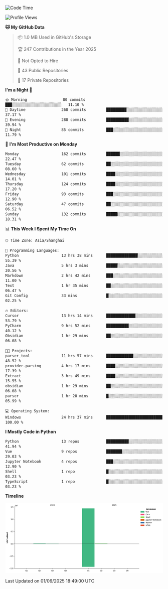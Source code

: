 <!--START_SECTION:waka-->
![Code Time](http://img.shields.io/badge/Code%20Time-326%20hrs%2043%20mins-blue)

![Profile Views](http://img.shields.io/badge/Profile%20Views-31-blue)

**🐱 My GitHub Data** 

> 📦 1.0 MB Used in GitHub's Storage 
 > 
> 🏆 247 Contributions in the Year 2025
 > 
> 🚫 Not Opted to Hire
 > 
> 📜 43 Public Repositories 
 > 
> 🔑 17 Private Repositories 
 > 
**I'm a Night 🦉** 

```text
🌞 Morning                80 commits          ███░░░░░░░░░░░░░░░░░░░░░░   11.10 % 
🌆 Daytime                268 commits         █████████░░░░░░░░░░░░░░░░   37.17 % 
🌃 Evening                288 commits         ██████████░░░░░░░░░░░░░░░   39.94 % 
🌙 Night                  85 commits          ███░░░░░░░░░░░░░░░░░░░░░░   11.79 % 
```
📅 **I'm Most Productive on Monday** 

```text
Monday                   162 commits         ██████░░░░░░░░░░░░░░░░░░░   22.47 % 
Tuesday                  62 commits          ██░░░░░░░░░░░░░░░░░░░░░░░   08.60 % 
Wednesday                101 commits         ████░░░░░░░░░░░░░░░░░░░░░   14.01 % 
Thursday                 124 commits         ████░░░░░░░░░░░░░░░░░░░░░   17.20 % 
Friday                   93 commits          ███░░░░░░░░░░░░░░░░░░░░░░   12.90 % 
Saturday                 47 commits          ██░░░░░░░░░░░░░░░░░░░░░░░   06.52 % 
Sunday                   132 commits         █████░░░░░░░░░░░░░░░░░░░░   18.31 % 
```


📊 **This Week I Spent My Time On** 

```text
🕑︎ Time Zone: Asia/Shanghai

💬 Programming Languages: 
Python                   13 hrs 38 mins      ██████████████░░░░░░░░░░░   55.39 % 
Java                     5 hrs 3 mins        █████░░░░░░░░░░░░░░░░░░░░   20.56 % 
Markdown                 2 hrs 42 mins       ███░░░░░░░░░░░░░░░░░░░░░░   11.00 % 
Text                     1 hr 35 mins        ██░░░░░░░░░░░░░░░░░░░░░░░   06.47 % 
Git Config               33 mins             █░░░░░░░░░░░░░░░░░░░░░░░░   02.25 % 

🔥 Editors: 
Cursor                   13 hrs 14 mins      █████████████░░░░░░░░░░░░   53.79 % 
PyCharm                  9 hrs 52 mins       ██████████░░░░░░░░░░░░░░░   40.12 % 
Obsidian                 1 hr 29 mins        ██░░░░░░░░░░░░░░░░░░░░░░░   06.08 % 

🐱‍💻 Projects: 
parser_tool              11 hrs 57 mins      ████████████░░░░░░░░░░░░░   48.52 % 
provider-parsing         4 hrs 17 mins       ████░░░░░░░░░░░░░░░░░░░░░   17.39 % 
Extract                  3 hrs 49 mins       ████░░░░░░░░░░░░░░░░░░░░░   15.55 % 
obsidian                 1 hr 29 mins        ██░░░░░░░░░░░░░░░░░░░░░░░   06.08 % 
parser                   1 hr 28 mins        █░░░░░░░░░░░░░░░░░░░░░░░░   05.99 % 

💻 Operating System: 
Windows                  24 hrs 37 mins      █████████████████████████   100.00 % 
```

**I Mostly Code in Python** 

```text
Python                   13 repos            ██████████░░░░░░░░░░░░░░░   41.94 % 
Vue                      9 repos             ███████░░░░░░░░░░░░░░░░░░   29.03 % 
Jupyter Notebook         4 repos             ███░░░░░░░░░░░░░░░░░░░░░░   12.90 % 
Shell                    1 repo              █░░░░░░░░░░░░░░░░░░░░░░░░   03.23 % 
TypeScript               1 repo              █░░░░░░░░░░░░░░░░░░░░░░░░   03.23 % 
```



**Timeline**

![Lines of Code chart](https://raw.githubusercontent.com/White1943/White1943/main/assets/bar_graph.png)


 Last Updated on 01/06/2025 18:49:00 UTC
<!--END_SECTION:waka-->
